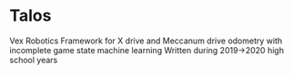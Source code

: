 # Talos
Vex Robotics Framework for X drive and Meccanum drive odometry with incomplete game state machine learning
Written during 2019->2020 high school years
